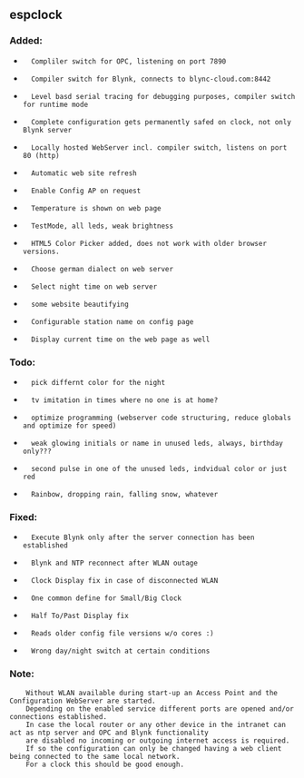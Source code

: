 ## **espclock**
### **Added:** 
*   	Compliler switch for OPC, listening on port 7890
*   	Compiler switch for Blynk, connects to blync-cloud.com:8442
*   	Level basd serial tracing for debugging purposes, compiler switch for runtime mode
*		Complete configuration gets permanently safed on clock, not only Blynk server  
*       Locally hosted WebServer incl. compiler switch, listens on port 80 (http)
*       Automatic web site refresh
*       Enable Config AP on request
*       Temperature is shown on web page
*       TestMode, all leds, weak brightness
*       HTML5 Color Picker added, does not work with older browser versions.
*       Choose german dialect on web server
*       Select night time on web server
*       some website beautifying
*	   	Configurable station name on config page
*		Display current time on the web page as well

### **Todo:**
*		pick differnt color for the night
*		tv imitation in times where no one is at home?
*		optimize programming (webserver code structuring, reduce globals and optimize for speed)
*		weak glowing initials or name in unused leds, always, birthday only???
*		second pulse in one of the unused leds, indvidual color or just red
*		Rainbow, dropping rain, falling snow, whatever

### **Fixed:** 
*		Execute Blynk only after the server connection has been established
*		Blynk and NTP reconnect after WLAN outage
*		Clock Display fix in case of disconnected WLAN
*		One common define for Small/Big Clock
*       Half To/Past Display fix
*       Reads older config file versions w/o cores :)
*       Wrong day/night switch at certain conditions

### **Note:**
		Without WLAN available during start-up an Access Point and the Configuration WebServer are started.
		Depending on the enabled service different ports are opened and/or connections established.
		In case the local router or any other device in the intranet can act as ntp server and OPC and Blynk functionality
		are disabled no incoming or outgoing internet access is required.
		If so the configuration can only be changed having a web client being connected to the same local network. 
		For a clock this should be good enough.